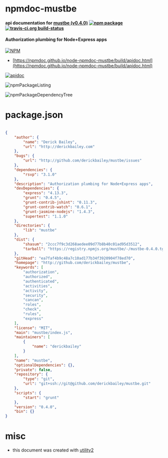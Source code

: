 # npmdoc-mustbe

#### api documentation for  [mustbe (v0.4.0)](http://github.com/derickbailey/mustbe)  [![npm package](https://img.shields.io/npm/v/npmdoc-mustbe.svg?style=flat-square)](https://www.npmjs.org/package/npmdoc-mustbe) [![travis-ci.org build-status](https://api.travis-ci.org/npmdoc/node-npmdoc-mustbe.svg)](https://travis-ci.org/npmdoc/node-npmdoc-mustbe)

#### Authorization plumbing for Node+Express apps

[![NPM](https://nodei.co/npm/mustbe.png?downloads=true&downloadRank=true&stars=true)](https://www.npmjs.com/package/mustbe)

- [https://npmdoc.github.io/node-npmdoc-mustbe/build/apidoc.html](https://npmdoc.github.io/node-npmdoc-mustbe/build/apidoc.html)

[![apidoc](https://npmdoc.github.io/node-npmdoc-mustbe/build/screenCapture.buildCi.browser.%252Ftmp%252Fbuild%252Fapidoc.html.png)](https://npmdoc.github.io/node-npmdoc-mustbe/build/apidoc.html)

![npmPackageListing](https://npmdoc.github.io/node-npmdoc-mustbe/build/screenCapture.npmPackageListing.svg)

![npmPackageDependencyTree](https://npmdoc.github.io/node-npmdoc-mustbe/build/screenCapture.npmPackageDependencyTree.svg)



# package.json

```json

{
    "author": {
        "name": "Derick Bailey",
        "url": "http://derickbailey.com"
    },
    "bugs": {
        "url": "http://github.com/derickbailey/mustbe/issues"
    },
    "dependencies": {
        "rsvp": "3.1.0"
    },
    "description": "Authorization plumbing for Node+Express apps",
    "devDependencies": {
        "express": "4.13.3",
        "grunt": "0.4.5",
        "grunt-contrib-jshint": "0.11.3",
        "grunt-contrib-watch": "0.6.1",
        "grunt-jasmine-nodejs": "1.4.3",
        "supertest": "1.1.0"
    },
    "directories": {
        "lib": "mustbe"
    },
    "dist": {
        "shasum": "2ccc7f9c3d268aedee09d77b8b40c01ad95d3512",
        "tarball": "https://registry.npmjs.org/mustbe/-/mustbe-0.4.0.tgz"
    },
    "gitHead": "ea7faf4b9c48a7c10ad177b34f3920904f78ed70",
    "homepage": "http://github.com/derickbailey/mustbe",
    "keywords": [
        "authorization",
        "authorized",
        "authenticated",
        "activities",
        "activity",
        "security",
        "cancan",
        "roles",
        "check",
        "rules",
        "express"
    ],
    "license": "MIT",
    "main": "mustbe/index.js",
    "maintainers": [
        {
            "name": "derickbailey"
        }
    ],
    "name": "mustbe",
    "optionalDependencies": {},
    "private": false,
    "repository": {
        "type": "git",
        "url": "git+ssh://git@github.com/derickbailey/mustbe.git"
    },
    "scripts": {
        "start": "grunt"
    },
    "version": "0.4.0",
    "bin": {}
}
```



# misc
- this document was created with [utility2](https://github.com/kaizhu256/node-utility2)
